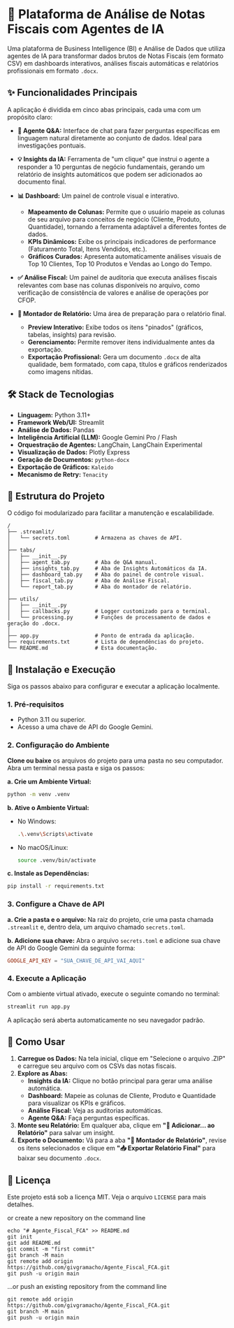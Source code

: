 # 🚀 Plataforma de Análise de Notas Fiscais com Agentes de IA

Uma plataforma de Business Intelligence (BI) e Análise de Dados que utiliza agentes de IA para transformar dados brutos de Notas Fiscais (em formato CSV) em dashboards interativos, análises fiscais automáticas e relatórios profissionais em formato `.docx`.

## ✨ Funcionalidades Principais

A aplicação é dividida em cinco abas principais, cada uma com um propósito claro:

  * **💬 Agente Q\&A:** Interface de chat para fazer perguntas específicas em linguagem natural diretamente ao conjunto de dados. Ideal para investigações pontuais.

  * **💡 Insights da IA:** Ferramenta de "um clique" que instrui o agente a responder a 10 perguntas de negócio fundamentais, gerando um relatório de insights automáticos que podem ser adicionados ao documento final.

  * **📊 Dashboard:** Um painel de controle visual e interativo.

      * **Mapeamento de Colunas:** Permite que o usuário mapeie as colunas de seu arquivo para conceitos de negócio (Cliente, Produto, Quantidade), tornando a ferramenta adaptável a diferentes fontes de dados.
      * **KPIs Dinâmicos:** Exibe os principais indicadores de performance (Faturamento Total, Itens Vendidos, etc.).
      * **Gráficos Curados:** Apresenta automaticamente análises visuais de Top 10 Clientes, Top 10 Produtos e Vendas ao Longo do Tempo.

  * **✅ Análise Fiscal:** Um painel de auditoria que executa análises fiscais relevantes com base nas colunas disponíveis no arquivo, como verificação de consistência de valores e análise de operações por CFOP.

  * **📄 Montador de Relatório:** Uma área de preparação para o relatório final.

      * **Preview Interativo:** Exibe todos os itens "pinados" (gráficos, tabelas, insights) para revisão.
      * **Gerenciamento:** Permite remover itens individualmente antes da exportação.
      * **Exportação Profissional:** Gera um documento `.docx` de alta qualidade, bem formatado, com capa, títulos e gráficos renderizados como imagens nítidas.

## 🛠️ Stack de Tecnologias

  * **Linguagem:** Python 3.11+
  * **Framework Web/UI:** Streamlit
  * **Análise de Dados:** Pandas
  * **Inteligência Artificial (LLM):** Google Gemini Pro / Flash
  * **Orquestração de Agentes:** LangChain, LangChain Experimental
  * **Visualização de Dados:** Plotly Express
  * **Geração de Documentos:** `python-docx`
  * **Exportação de Gráficos:** `Kaleido`
  * **Mecanismo de Retry:** `Tenacity`

## 📂 Estrutura do Projeto

O código foi modularizado para facilitar a manutenção e escalabilidade.

```
/
├── .streamlit/
│   └── secrets.toml        # Armazena as chaves de API.
│
├── tabs/
│   ├── __init__.py
│   ├── agent_tab.py        # Aba de Q&A manual.
│   ├── insights_tab.py     # Aba de Insights Automáticos da IA.
│   ├── dashboard_tab.py    # Aba do painel de controle visual.
│   ├── fiscal_tab.py       # Aba de Análise Fiscal.
│   └── report_tab.py       # Aba do montador de relatório.
│
├── utils/
│   ├── __init__.py
│   ├── callbacks.py        # Logger customizado para o terminal.
│   └── processing.py       # Funções de processamento de dados e geração do .docx.
│
├── app.py                  # Ponto de entrada da aplicação.
├── requirements.txt        # Lista de dependências do projeto.
└── README.md               # Esta documentação.
```

## 🚀 Instalação e Execução

Siga os passos abaixo para configurar e executar a aplicação localmente.

### 1\. Pré-requisitos

  * Python 3.11 ou superior.
  * Acesso a uma chave de API do Google Gemini.

### 2\. Configuração do Ambiente

**Clone ou baixe** os arquivos do projeto para uma pasta no seu computador. Abra um terminal nessa pasta e siga os passos:

**a. Crie um Ambiente Virtual:**

```bash
python -m venv .venv
```

**b. Ative o Ambiente Virtual:**

  * No Windows:
    ```bash
    .\.venv\Scripts\activate
    ```
  * No macOS/Linux:
    ```bash
    source .venv/bin/activate
    ```

**c. Instale as Dependências:**

```bash
pip install -r requirements.txt
```

### 3\. Configure a Chave de API

**a. Crie a pasta e o arquivo:** Na raiz do projeto, crie uma pasta chamada `.streamlit` e, dentro dela, um arquivo chamado `secrets.toml`.

**b. Adicione sua chave:** Abra o arquivo `secrets.toml` e adicione sua chave de API do Google Gemini da seguinte forma:

```toml
GOOGLE_API_KEY = "SUA_CHAVE_DE_API_VAI_AQUI"
```

### 4\. Execute a Aplicação

Com o ambiente virtual ativado, execute o seguinte comando no terminal:

```bash
streamlit run app.py
```

A aplicação será aberta automaticamente no seu navegador padrão.

## 📖 Como Usar

1.  **Carregue os Dados:** Na tela inicial, clique em "Selecione o arquivo .ZIP" e carregue seu arquivo com os CSVs das notas fiscais.
2.  **Explore as Abas:**
      * **Insights da IA:** Clique no botão principal para gerar uma análise automática.
      * **Dashboard:** Mapeie as colunas de Cliente, Produto e Quantidade para visualizar os KPIs e gráficos.
      * **Análise Fiscal:** Veja as auditorias automáticas.
      * **Agente Q\&A:** Faça perguntas específicas.
3.  **Monte seu Relatório:** Em qualquer aba, clique em **"📌 Adicionar... ao Relatório"** para salvar um insight.
4.  **Exporte o Documento:** Vá para a aba **"📄 Montador de Relatório"**, revise os itens selecionados e clique em **"📥 Exportar Relatório Final"** para baixar seu documento `.docx`.

## 📄 Licença

Este projeto está sob a licença MIT. Veja o arquivo `LICENSE` para mais detalhes.

or create a new repository on the command line
```
echo "# Agente_Fiscal_FCA" >> README.md
git init
git add README.md
git commit -m "first commit"
git branch -M main
git remote add origin https://github.com/givgramacho/Agente_Fiscal_FCA.git
git push -u origin main
```

…or push an existing repository from the command line

```
git remote add origin https://github.com/givgramacho/Agente_Fiscal_FCA.git
git branch -M main
git push -u origin main
```
 
 
